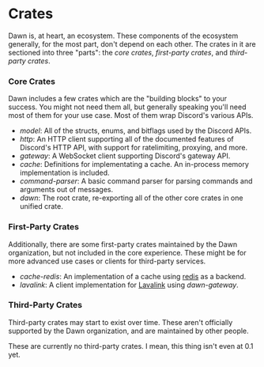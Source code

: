 # Crates

Dawn is, at heart, an ecosystem. These components of the ecosystem generally,
for the most part, don't depend on each other. The crates in it are sectioned
into three "parts": the *core crates*, *first-party crates*, and *third-party
crates*.

### Core Crates

Dawn includes a few crates which are the "building blocks" to your success. You
might not need them all, but generally speaking you'll need most of them for
your use case. Most of them wrap Discord's various APIs.

- *model*: All of the structs, enums, and bitflags used by the Discord APIs.
- *http*: An HTTP client supporting all of the documented features of Discord's
  HTTP API, with support for ratelimiting, proxying, and more.
- *gateway*: A WebSocket client supporting Discord's gateway API.
- *cache*: Definitions for implementating a cache. An in-process memory
  implementation is included.
- *command-parser*: A basic command parser for parsing commands and arguments
  out of messages.
- *dawn*: The root crate, re-exporting all of the other core crates in one
  unified crate.

### First-Party Crates

Additionally, there are some first-party crates maintained by the Dawn
organization, but not included in the core experience. These might be for more
advanced use cases or clients for third-party services.

- *cache-redis*: An implementation of a cache using [redis] as a backend.
- *lavalink*: A client implementation for [Lavalink] using *dawn-gateway*.

### Third-Party Crates

Third-party crates may start to exist over time. These aren't officially
supported by the Dawn organization, and are maintained by other people.

These are currently no third-party crates. I mean, this thing isn't even at 0.1
yet.

[Lavalink]: https://github.com/Frederikam/Lavalink
[redis]: https://redis.io
